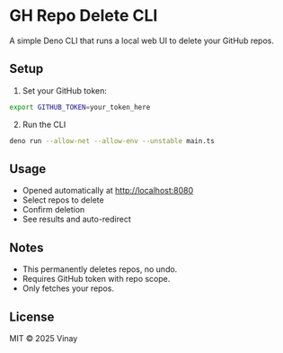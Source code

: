 # GH Repo Delete CLI

A simple Deno CLI that runs a local web UI to delete your GitHub repos.

## Setup

1. Set your GitHub token:

```bash
export GITHUB_TOKEN=your_token_here
```
2. Run the CLI
```bash
deno run --allow-net --allow-env --unstable main.ts
```

## Usage
- Opened automatically at [http://localhost:8080](http://localhost:8080)
- Select repos to delete
- Confirm deletion
- See results and auto-redirect

## Notes
- This permanently deletes repos, no undo.
- Requires GitHub token with repo scope.
- Only fetches your repos.


## License
MIT © 2025 Vinay
